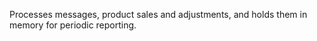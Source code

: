 Processes messages, product sales and adjustments, and holds them in memory for periodic reporting.
